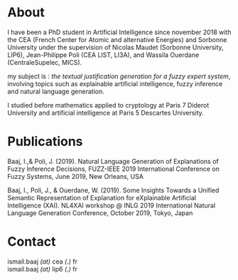 # About

I have been a PhD student in Artificial Intelligence since november 2018 with the CEA (French Center for Atomic and alternative Energies) and Sorbonne University under the supervision of Nicolas Maudet (Sorbonne University, LIP6), Jean-Philippe Poli (CEA LIST, LI3A), and Wassila Ouerdane (CentraleSupelec, MICS).

my subject is : *the textual justification generation for a fuzzy expert system*, involving topics such as explainable artificial intelligence, fuzzy inference and natural language generation.

I studied before mathematics applied to cryptology at Paris 7 Diderot University and artificial intelligence at Paris 5 Descartes University.

# Publications 

Baaj, I.,&  Poli, J. (2019). Natural Language Generation of Explanations of Fuzzy Inference Decisions, FUZZ-IEEE 2019 International Conference on Fuzzy Systems, June 2019, New Orleans, USA 

Baaj, I., Poli, J., & Ouerdane, W. (2019). Some Insights Towards a Unified Semantic Representation of Explanation for eXplainable Artificial Intelligence (XAI). NL4XAI workshop @ INLG 2019 International Natural Language Generation Conference, October 2019, Tokyo, Japan
 
# Contact

ismail.baaj _(at)_ cea _(.)_ fr  
ismail.baaj _(at)_ lip6 _(.)_ fr

